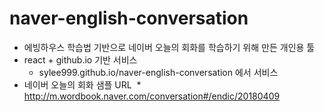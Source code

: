 # naver-english-conversation

* 에빙하우스 학습법 기반으로 네이버 오늘의 회화를 학습하기 위해 만든 개인용 툴
* react + github.io 기반 서비스
  * sylee999.github.io/naver-english-conversation 에서 서비스
* 네이버 오늘의 회화 샘플 URL
  * http://m.wordbook.naver.com/conversation#/endic/20180409 

